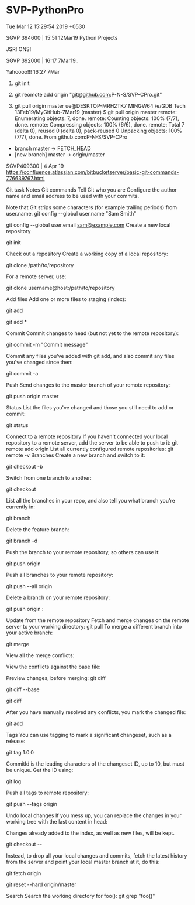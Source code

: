 # SVP-PythonPro
Tue Mar 12 15:29:54 2019 +0530

SGVP 394600 | 15:51 12Mar19
Python Projects


JSR! ONS!

SGVP 392000 | 16:17 7Mar19..


Yahoooo!!! 16:27 7Mar
1) git init
2) git reomote add origin "git@github.com:P-N-S/SVP-CPro.git"


3) git pull origin master
ue@DESKTOP-MRH2TK7 MINGW64 /e/GDB Tech 13Feb19/MyGitHub-7Mar19 (master)
$ git pull origin master
remote: Enumerating objects: 7, done.
remote: Counting objects: 100% (7/7), done.
remote: Compressing objects: 100% (6/6), done.
remote: Total 7 (delta 0), reused 0 (delta 0), pack-reused 0
Unpacking objects: 100% (7/7), done.
From github.com:P-N-S/SVP-CPro
 * branch            master     -> FETCH_HEAD
 * [new branch]      master     -> origin/master
 
 
 SGVP409300 | 4 Apr 19
 https://confluence.atlassian.com/bitbucketserver/basic-git-commands-776639767.html
 
 Git task 	Notes 	Git commands
Tell Git who you are 	Configure the author name and email address to be used with your commits.

Note that Git strips some characters (for example trailing periods) from user.name.
	git config --global user.name "Sam Smith"

git config --global user.email sam@example.com
Create a new local repository 	  	

git init

Check out a repository 	Create a working copy of a local repository: 	

git clone /path/to/repository

For a remote server, use: 	

git clone username@host:/path/to/repository

Add files 	Add one or more files to staging (index): 	

git add <filename>

git add *

Commit 	Commit changes to head (but not yet to the remote repository): 	

git commit -m "Commit message"

Commit any files you've added with git add, and also commit any files you've changed since then: 	

git commit -a

Push 	Send changes to the master branch of your remote repository: 	

git push origin master

Status 	List the files you've changed and those you still need to add or commit: 	

git status

Connect to a remote repository 	If you haven't connected your local repository to a remote server, add the server to be able to push to it: 	git remote add origin <server>
List all currently configured remote repositories: 	git remote -v
Branches 	Create a new branch and switch to it: 	

git checkout -b <branchname>

Switch from one branch to another: 	

git checkout <branchname>

List all the branches in your repo, and also tell you what branch you're currently in: 	

git branch

Delete the feature branch: 	

git branch -d <branchname>

Push the branch to your remote repository, so others can use it: 	

git push origin <branchname>

Push all branches to your remote repository: 	

git push --all origin

Delete a branch on your remote repository: 	

git push origin :<branchname>

Update from the remote repository 	Fetch and merge changes on the remote server to your working directory: 	git pull
To merge a different branch into your active branch: 	

git merge <branchname>

View all the merge conflicts:

View the conflicts against the base file:

Preview changes, before merging:
	git diff

git diff --base <filename>

git diff <sourcebranch> <targetbranch>

After you have manually resolved any conflicts, you mark the changed file: 	

git add <filename>

Tags 	You can use tagging to mark a significant changeset, such as a release: 	

git tag 1.0.0 <commitID>

CommitId is the leading characters of the changeset ID, up to 10, but must be unique. Get the ID using: 	

git log

Push all tags to remote repository: 	

git push --tags origin

Undo local changes 	If you mess up, you can replace the changes in your working tree with the last content in head:

Changes already added to the index, as well as new files, will be kept.
	

git checkout -- <filename>

Instead, to drop all your local changes and commits, fetch the latest history from the server and point your local master branch at it, do this: 	

git fetch origin

git reset --hard origin/master

Search 	Search the working directory for foo(): 	git grep "foo()"

